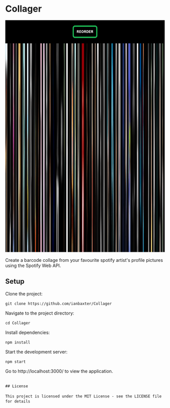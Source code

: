 # Collager

<img src="images/collager-screenshot.png" height="731"/>

Create a barcode collage from your favourite spotify artist's profile pictures using the Spotify Web API.

## Setup

Clone the project:

```
git clone https://github.com/ianbaxter/Collager
```

Navigate to the project directory:

```
cd Collager
```

Install dependencies:

```
npm install
```

Start the development server:

```
npm start
```

Go to http://localhost:3000/ to view the application.
```

## License

This project is licensed under the MIT License - see the LICENSE file for details
